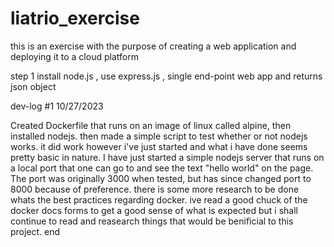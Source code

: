 # liatrio_exercise
this is an exercise with the purpose of creating a web application and deploying it to a cloud platform

step 1
install node.js , use express.js , single end-point web app and returns json object

dev-log #1 10/27/2023

Created Dockerfile that runs on an image of linux called alpine, then installed nodejs. then made a simple script to test
whether or not nodejs works. it did work however i've just started and what i have done seems pretty basic in nature. I have just started a simple nodejs server that runs on a local port that one can go to and see the text "hello world" on the page. The port was originally 3000 when tested, but has since changed port to 8000 because of preference. there is some more research to be done whats the best practices regarding docker. ive read a good chuck of the docker docs forms to get a good sense of what is expected but i shall continue to read and reasearch things that would be benificial to this project. end 


